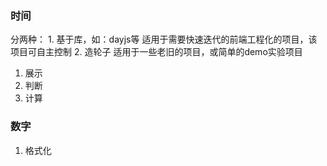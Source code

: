### 时间
分两种：
	1. 基于库，如：dayjs等
		适用于需要快速迭代的前端工程化的项目，该项目可自主控制
	2. 造轮子
		适用于一些老旧的项目，或简单的demo实验项目

1. 展示
2. 判断
3. 计算

### 数字
1. 格式化
